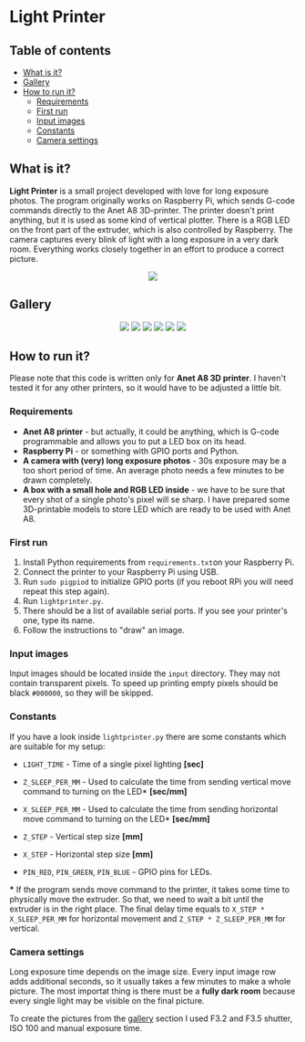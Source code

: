 # Light Printer

## Table of contents
- [What is it?](#what-is-it)
- [Gallery](#gallery)
- [How to run it?](#how-to-run-it)
    - [Requirements](#requirements)
    - [First run](#first-run)
    - [Input images](#input-images)
    - [Constants](#constants)
    - [Camera settings](#camera-settings)


## What is it?
**Light Printer** is a small project developed with love for long exposure photos. The program originally works on Raspberry Pi, which sends G-code commands directly to the Anet A8 3D-printer. The printer doesn't print anything, but it is used as some kind of vertical plotter. There is a RGB LED on the front part of the extruder, which is also controlled by Raspberry. The camera captures every blink of light with a long exposure in a very dark room. Everything works closely together in an effort to produce a correct picture.

<p align="center">
    <img src="examples/preview.gif">
</p>

## Gallery
<p align="center">
    <img src="examples/gameboy.jpg">
    <img src="examples/fish.jpg">
    <img src="examples/goomba.jpg">
    <img src="examples/emoji.jpg">
    <img src="examples/oi.jpg">
    <img src="examples/heart.jpg">
</p>

## How to run it?
Please note that this code is written only for **Anet A8 3D printer**. I haven't tested it for any other printers, so it would have to be adjusted a little bit.

### Requirements
- **Anet A8 printer** - but actually, it could be anything, which is G-code programmable and allows you to put a LED box on its head.
- **Raspberry Pi** - or something with GPIO ports and Python.
- **A camera with (very) long exposure photos** - 30s exposure may be a too short period of time. An average photo needs a few minutes to be drawn completely.
- **A box with a small hole and RGB LED inside** - we have to be sure that every shot of a single photo's pixel will se sharp. I have prepared some 3D-printable models to store LED which are ready to be used with Anet A8.

### First run
1. Install Python requirements from `requirements.txt`on your Raspberry Pi.
2. Connect the printer to your Raspberry Pi using USB.
3. Run `sudo pigpiod` to initialize GPIO ports (if you reboot RPi you will need repeat this step again).
4. Run `lightprinter.py`.
5. There should be a list of available serial ports. If you see your printer's one, type its name.
6. Follow the instructions to "draw" an image.

### Input images
Input images should be located inside the `input` directory. They may not contain transparent pixels. To speed up printing empty pixels should be black `#000000`, so they will be skipped.

### Constants
If you have a look inside `lightprinter.py` there are some constants which are suitable for my setup:

- `LIGHT_TIME` - Time of a single pixel lighting **[sec]**
- `Z_SLEEP_PER_MM` - Used to calculate the time from sending vertical move command to turning on the LED* **[sec/mm]**
- `X_SLEEP_PER_MM` - Used to calculate the time from sending horizontal move command to turning on the LED* **[sec/mm]**
- `Z_STEP` - Vertical step size **[mm]**
- `X_STEP` - Horizontal step size **[mm]**

- `PIN_RED`, `PIN_GREEN`, `PIN_BLUE` - GPIO pins for LEDs.

**&ast;** If the program sends move command to the printer, it takes some time to physically move the extruder. So that, we need to wait a bit until the extruder is in the right place. The final delay time equals to `X_STEP * X_SLEEP_PER_MM` for horizontal movement and `Z_STEP * Z_SLEEP_PER_MM` for vertical.

### Camera settings
Long exposure time depends on the image size. Every input image row adds additional seconds, so it usually takes a few minutes to make a whole picture. The most importat thing is there must be a **fully dark room** because every single light may be visible on the final picture.

To create the pictures from the [gallery](#gallery) section I used F3.2 and F3.5 shutter, ISO 100 and manual exposure time.
